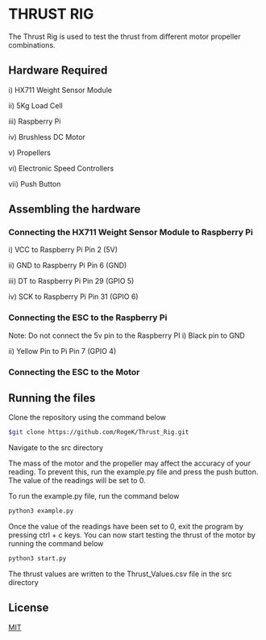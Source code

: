# THRUST RIG
The Thrust Rig is used to test the thrust from different motor propeller combinations.

## Hardware Required
i)   HX711 Weight Sensor Module

ii)  5Kg Load Cell

iii) Raspberry Pi

iv)  Brushless DC Motor

v)   Propellers

vi)  Electronic Speed Controllers

vii) Push Button

## Assembling the hardware
### Connecting the HX711 Weight Sensor Module to Raspberry Pi
i)    VCC to Raspberry Pi Pin 2 (5V)
 
ii)   GND to Raspberry Pi Pin 6 (GND)

iii)  DT to Raspberry Pi Pin 29 (GPIO 5)

iv)   SCK to Raspberry Pi Pin 31 (GPIO 6)

### Connecting the ESC to the Raspberry Pi
Note: Do not connect the 5v pin to the Raspberry PI
i) Black pin to GND

ii) Yellow Pin to Pi Pin 7 (GPIO 4)

### Connecting the ESC to the Motor

## Running the files
Clone the repository using the command below
```bash
$git clone https://github.com/RogeK/Thrust_Rig.git
```

Navigate to the src directory

The mass of the motor and the propeller may affect the accuracy of your reading. To prevent this, run the example.py file and press the push button. The value of the readings will be set to 0.

To run the example.py file, run the command below
```bash
python3 example.py
```
Once the value of the readings have been set to 0, exit the program by pressing ctrl + c keys. You can now start testing the thrust of the motor by running the command below

```bash
python3 start.py
```
The thrust values are written to the Thrust_Values.csv file in the src directory


## License
[MIT](https://choosealicense.com/licenses/mit/)
